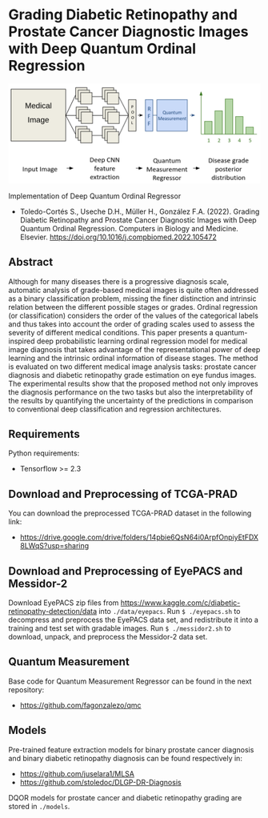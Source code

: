 # Grading Diabetic Retinopathy and Prostate Cancer Diagnostic Images with Deep Quantum Ordinal Regression

![dqor](https://github.com/stoledoc/Resources/blob/master/dqor/dqor_model.png)

Implementation of Deep Quantum Ordinal Regressor

* Toledo-Cortés S., Useche D.H., Müller H., González F.A. (2022). Grading Diabetic Retinopathy and Prostate Cancer Diagnostic Images with Deep Quantum Ordinal Regression. Computers in Biology and Medicine. Elsevier. https://doi.org/10.1016/j.compbiomed.2022.105472
## Abstract

Although for many diseases there is a progressive diagnosis scale, automatic analysis of grade-based medical images is quite often addressed as a binary classification problem, missing the finer distinction and intrinsic relation between the different possible stages or grades. Ordinal regression (or classification) considers the order of the values of the categorical labels and thus takes into account the order of grading scales used to assess the severity of different medical conditions. This paper presents a quantum-inspired deep probabilistic learning ordinal regression model for medical image diagnosis that takes advantage of the representational power of deep learning and the intrinsic ordinal information of disease stages. The method is evaluated on two different medical image analysis tasks: prostate cancer diagnosis and diabetic retinopathy grade estimation on eye fundus images. The experimental results show that the proposed method not only improves the diagnosis performance on the two tasks but also the interpretability of the results by quantifying the uncertainty of the predictions in comparison to conventional deep classification and regression architectures.

## Requirements

Python requirements:

- Tensorflow >= 2.3

## Download and Preprocessing of TCGA-PRAD

You can download the preprocessed TCGA-PRAD dataset in the following link:

* https://drive.google.com/drive/folders/14pbie6QsN64i0ArpfOnpiyEtFDX8LWqS?usp=sharing

## Download and Preprocessing of EyePACS and Messidor-2

Download EyePACS zip files from https://www.kaggle.com/c/diabetic-retinopathy-detection/data into `./data/eyepacs`. Run `$ ./eyepacs.sh` to decompress and preprocess the EyePACS data set, and redistribute it into a training and test set with gradable images. Run `$ ./messidor2.sh` to download, unpack, and preprocess the Messidor-2 data set.

## Quantum Measurement

Base code for Quantum Measurement Regressor can be found in the next repository:

* https://github.com/fagonzalezo/qmc

## Models

Pre-trained feature extraction models for binary prostate cancer diagnosis and binary diabetic retinopathy diagnosis can be found respectively in: 

 * https://github.com/juselara1/MLSA
 * https://github.com/stoledoc/DLGP-DR-Diagnosis
 
DQOR models for prostate cancer and diabetic retinopathy grading are stored in `./models`.


